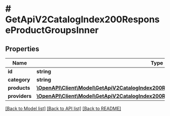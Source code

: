 # # GetApiV2CatalogIndex200ResponseProductGroupsInner

## Properties

Name | Type | Description | Notes
------------ | ------------- | ------------- | -------------
**id** | **string** |  | [optional]
**category** | **string** |  | [optional]
**products** | [**\OpenAPI\Client\Model\GetApiV2CatalogIndex200ResponseProductGroupsInnerProductsInner[]**](GetApiV2CatalogIndex200ResponseProductGroupsInnerProductsInner.md) |  | [optional]
**providers** | [**\OpenAPI\Client\Model\GetApiV2CatalogIndex200ResponseProductGroupsInnerProvidersInner[]**](GetApiV2CatalogIndex200ResponseProductGroupsInnerProvidersInner.md) |  | [optional]

[[Back to Model list]](../../README.md#models) [[Back to API list]](../../README.md#endpoints) [[Back to README]](../../README.md)
